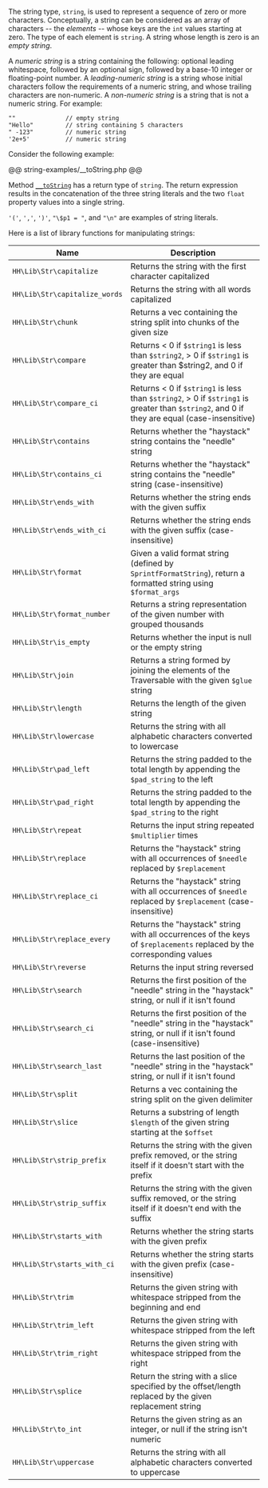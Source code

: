 The string type, `string`, is used to represent a sequence of zero or more characters. Conceptually, a string can be considered as an array of
characters -- the *elements* -- whose keys are the `int` values starting at zero. The type of each element is `string`. A string whose length is zero
is an *empty string*.

A *numeric string* is a string containing the following: optional leading whitespace, followed by an optional sign, followed by a base-10 integer
or floating-point number. A *leading-numeric string* is a string whose initial characters follow the requirements of a numeric string, and whose
trailing characters are non-numeric. A *non-numeric string* is a string that is not a numeric string. For example:

```Hack
""              // empty string
"Hello"         // string containing 5 characters
" -123"         // numeric string
'2e+5'          // numeric string
```

Consider the following example:

@@ string-examples/__toString.php @@

Method [`__toString`](../classes/methods-with-predefined-semantics.md#method-__toString) has a return type of `string`. The return expression results in
the concatenation of the three string literals and the two `float` property values into a single string.

`'('`, `','`, `')'`, `"\$p1 = "`, and `"\n"` are examples of string literals.

Here is a list of library functions for manipulating strings:

Name | Description
-----|------------
`HH\Lib\Str\capitalize` | Returns the string with the first character capitalized
`HH\Lib\Str\capitalize_words` | Returns the string with all words capitalized
`HH\Lib\Str\chunk` | Returns a vec containing the string split into chunks of the given size
`HH\Lib\Str\compare` | Returns < 0 if `$string1` is less than `$string2`, > 0 if `$string1` is greater than $string2, and 0 if they are equal
`HH\Lib\Str\compare_ci` | Returns < 0 if `$string1` is less than `$string2`, > 0 if `$string1` is greater than `$string2`, and 0 if they are equal (case-insensitive)
`HH\Lib\Str\contains` | Returns whether the "haystack" string contains the "needle" string
`HH\Lib\Str\contains_ci` | Returns whether the "haystack" string contains the "needle" string (case-insensitive)
`HH\Lib\Str\ends_with` | Returns whether the string ends with the given suffix
`HH\Lib\Str\ends_with_ci` | Returns whether the string ends with the given suffix (case-insensitive)
`HH\Lib\Str\format` | Given a valid format string (defined by `SprintfFormatString`), return a formatted string using `$format_args`
`HH\Lib\Str\format_number` | Returns a string representation of the given number with grouped thousands
`HH\Lib\Str\is_empty` | Returns whether the input is null or the empty string
`HH\Lib\Str\join` | Returns a string formed by joining the elements of the Traversable with the given `$glue` string
`HH\Lib\Str\length` | Returns the length of the given string
`HH\Lib\Str\lowercase` | Returns the string with all alphabetic characters converted to lowercase
`HH\Lib\Str\pad_left` | Returns the string padded to the total length by appending the `$pad_string` to the left
`HH\Lib\Str\pad_right` | Returns the string padded to the total length by appending the `$pad_string` to the right
`HH\Lib\Str\repeat` | Returns the input string repeated `$multiplier` times
`HH\Lib\Str\replace` | Returns the "haystack" string with all occurrences of `$needle` replaced by `$replacement`
`HH\Lib\Str\replace_ci` | Returns the "haystack" string with all occurrences of `$needle` replaced by `$replacement` (case-insensitive)
`HH\Lib\Str\replace_every` | Returns the "haystack" string with all occurrences of the keys of `$replacements` replaced by the corresponding values
`HH\Lib\Str\reverse` | Returns the input string reversed
`HH\Lib\Str\search` | Returns the first position of the "needle" string in the "haystack" string, or null if it isn't found
`HH\Lib\Str\search_ci` | Returns the first position of the "needle" string in the "haystack" string, or null if it isn't found (case-insensitive)
`HH\Lib\Str\search_last` | Returns the last position of the "needle" string in the "haystack" string, or null if it isn't found
`HH\Lib\Str\split` | Returns a vec containing the string split on the given delimiter
`HH\Lib\Str\slice` | Returns a substring of length `$length` of the given string starting at the `$offset`
`HH\Lib\Str\strip_prefix` | Returns the string with the given prefix removed, or the string itself if it doesn't start with the prefix
`HH\Lib\Str\strip_suffix` | Returns the string with the given suffix removed, or the string itself if it doesn't end with the suffix
`HH\Lib\Str\starts_with` | Returns whether the string starts with the given prefix
`HH\Lib\Str\starts_with_ci` | Returns whether the string starts with the given prefix (case-insensitive)
`HH\Lib\Str\trim` | Returns the given string with whitespace stripped from the beginning and end
`HH\Lib\Str\trim_left` | Returns the given string with whitespace stripped from the left
`HH\Lib\Str\trim_right` | Returns the given string with whitespace stripped from the right
`HH\Lib\Str\splice` | Return the string with a slice specified by the offset/length replaced by the given replacement string
`HH\Lib\Str\to_int` | Returns the given string as an integer, or null if the string isn't numeric
`HH\Lib\Str\uppercase` | Returns the string with all alphabetic characters converted to uppercase
